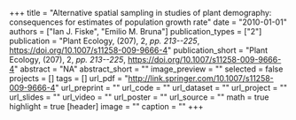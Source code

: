 +++
title = "Alternative spatial sampling in studies of plant demography: consequences for estimates of population growth rate"
date = "2010-01-01"
authors = ["Ian J. Fiske", "Emilio M. Bruna"]
publication_types = ["2"]
publication = "Plant Ecology, (207), 2, _pp. 213--225_, https://doi.org/10.1007/s11258-009-9666-4"
publication_short = "Plant Ecology, (207), 2, _pp. 213--225_, https://doi.org/10.1007/s11258-009-9666-4"
abstract = "NA"
abstract_short = ""
image_preview = ""
selected = false
projects = []
tags = []
url_pdf = "http://link.springer.com/10.1007/s11258-009-9666-4"
url_preprint = ""
url_code = ""
url_dataset = ""
url_project = ""
url_slides = ""
url_video = ""
url_poster = ""
url_source = ""
math = true
highlight = true
[header]
image = ""
caption = ""
+++
